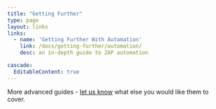 ```yaml
---
title: "Getting Further"
type: page
layout: links
links:
  - name: 'Getting Further With Automation'
    link: /docs/getting-further/automation/
    desc: an in-depth guide to ZAP automation

cascade:
  EditableContent: true
---
```

More advanced guides - [let us know](https://groups.google.com/group/zaproxy-users) what else you would like them to cover.
